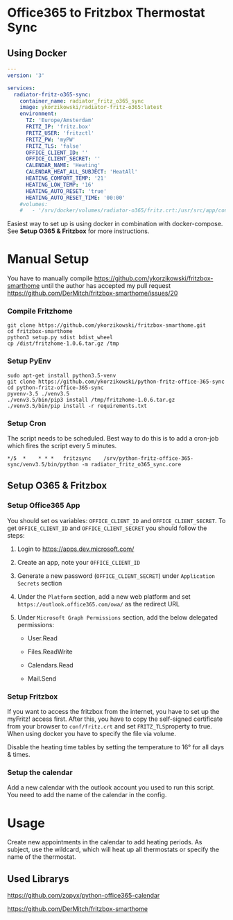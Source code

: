 # Office365 to Fritzbox Thermostat Sync

## Using Docker

```yaml
---
version: '3'

services:
  radiator-fritz-o365-sync:
    container_name: radiator_fritz_o365_sync
    image: ykorzikowski/radiator-fritz-o365:latest
    environment:
      TZ: 'Europe/Amsterdam'
      FRITZ_IP: 'fritz.box'
      FRITZ_USER: 'fritzctl'
      FRITZ_PW: 'myPW'
      FRITZ_TLS: 'false'
      OFFICE_CLIENT_ID: ''
      OFFICE_CLIENT_SECRET: ''
      CALENDAR_NAME: 'Heating'
      CALENDAR_HEAT_ALL_SUBJECT: 'HeatAll'
      HEATING_COMFORT_TEMP: '21'
      HEATING_LOW_TEMP: '16'
      HEATING_AUTO_RESET: 'true'
      HEATING_AUTO_RESET_TIME: '00:00'
    #volumes:
    #   - '/srv/docker/volumes/radiator-o365/fritz.crt:/usr/src/app/conf/fritz.crt'
```

Easiest way to set up is using docker in combination with docker-compose. See **Setup O365 & Fritzbox** for more instructions. 

# Manual Setup 

You have to manually compile https://github.com/ykorzikowski/fritzbox-smarthome until the author has accepted my pull request https://github.com/DerMitch/fritzbox-smarthome/issues/20

### Compile Fritzhome

```
git clone https://github.com/ykorzikowski/fritzbox-smarthome.git
cd fritzbox-smarthome
python3 setup.py sdist bdist_wheel
cp /dist/fritzhome-1.0.6.tar.gz /tmp
```

### Setup PyEnv

```
sudo apt-get install python3.5-venv
git clone https://github.com/ykorzikowski/python-fritz-office-365-sync
cd python-fritz-office-365-sync
pyvenv-3.5 ./venv3.5
./venv3.5/bin/pip3 install /tmp/fritzhome-1.0.6.tar.gz
./venv3.5/bin/pip install -r requirements.txt

```

### Setup Cron

The script needs to be scheduled. Best way to do this is to add a cron-job which fires the script every 5 minutes. 

```
*/5  *    * * *   fritzsync    /srv/python-fritz-office-365-sync/venv3.5/bin/python -m radiator_fritz_o365_sync.core
```

## Setup O365 & Fritzbox

### Setup Office365 App

You should set os variables: `OFFICE_CLIENT_ID` and  `OFFICE_CLIENT_SECRET`. To get `OFFICE_CLIENT_ID` and `OFFICE_CLIENT_SECRET`  you should follow the steps:

1. Login to <https://apps.dev.microsoft.com/>

2. Create an app, note your `OFFICE_CLIENT_ID`

3. Generate a new password (`OFFICE_CLIENT_SECRET`) under `Application Secrets` section

4. Under the `Platform` section, add a new web platform and set `https://outlook.office365.com/owa/` as the redirect URL

5. Under `Microsoft Graph Permissions` section, add the below delegated permissions:

   - User.Read

   - Files.ReadWrite

   - Calendars.Read

   - Mail.Send

### Setup Fritzbox

If you want to access the fritzbox from the internet, you have to set up the myFritz! access first. After this, you have to copy the self-signed certificate from your browser to `conf/fritz.crt` and set `FRITZ_TLS`property to true. When using docker you have to specify the file via volume. 

Disable the heating time tables by setting the temperature to 16° for all days & times. 

### Setup the calendar

Add a new calendar with the outlook account you used to run this script. You need to add the name of the calendar in the config. 

# Usage

Create new appointments in the calendar to add heating periods. As subject, use the wildcard, which will heat up all thermostats or specify the name of the thermostat. 

## Used Librarys

https://github.com/zopyx/python-office365-calendar

https://github.com/DerMitch/fritzbox-smarthome
